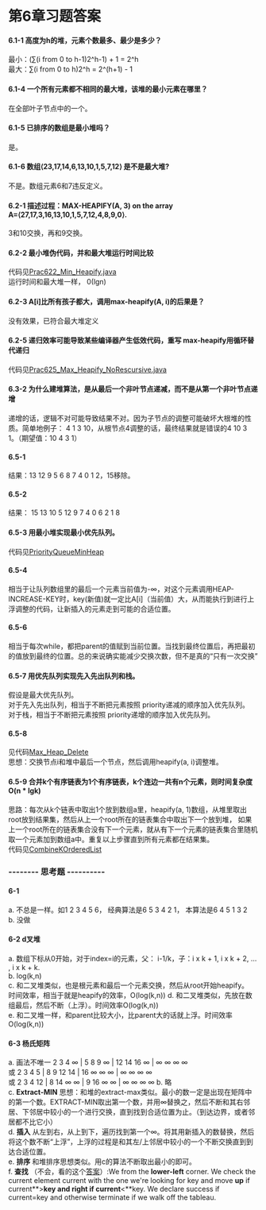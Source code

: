 第6章习题答案
=
#### 6.1-1 高度为h的堆，元素个数最多、最少是多少？  
最小：(∑(i from 0 to h-1)2^h-1) + 1 = 2^h  
最大：∑(i from 0 to h)2^h = 2^(h+1) - 1  

#### 6.1-4 一个所有元素都不相同的最大堆，该堆的最小元素在哪里？  
在全部叶子节点中的一个。  

#### 6.1-5 已排序的数组是最小堆吗？  
是。  

#### 6.1-6 数组⟨23,17,14,6,13,10,1,5,7,12⟩ 是不是最大堆?  
不是。数组元素6和7违反定义。  

#### 6.2-1  描述过程：MAX-HEAPIFY(A, 3) on the array A=⟨27,17,3,16,13,10,1,5,7,12,4,8,9,0⟩.  
3和10交换，再和9交换。  

#### 6.2-2 最小堆伪代码，并和最大堆运行时间比较  
代码见[Prac622_Min_Heapify.java](https://github.com/zhuxiuwei/CLRS/blob/master/src/chap06_HeapSort/Prac622_Min_Heapify.java)  
运行时间和最大堆一样， 0(lgn)  

#### 6.2-3  A[i]比所有孩子都大，调用max-heapify(A, i)的后果是？  
没有效果，已符合最大堆定义  

#### 6.2-5  递归效率可能导致某些编译器产生低效代码，重写 max-heapify用循环替代递归  
代码见[Prac625_Max_Heapify_NoRescursive.java](https://github.com/zhuxiuwei/CLRS/blob/master/src/chap06_HeapSort/Prac625_Max_Heapify_NoRescursive.java)  

#### 6.3-2  为什么建堆算法，是从最后一个非叶节点递减，而不是从第一个非叶节点递增  
递增的话，逻辑不对可能导致结果不对。因为子节点的调整可能破坏大根堆的性质。简单地例子：
4 1 3 10，从根节点4调整的话，最终结果就是错误的4 10 3 1。（期望值：10 4 3 1）  

#### 6.5-1  
结果：13 12 9 5 6 8 7 4 0 1 2，15移除。  

#### 6.5-2  
结果： 15 13 10 5 12 9 7 4 0 6 2 1 8  

#### 6.5-3 用最小堆实现最小优先队列。  
代码见[PriorityQueueMinHeap](https://github.com/zhuxiuwei/CLRS/blob/master/src/chap06_HeapSort/Prac653_PriorityQueueMinHeap.java)  

#### 6.5-4  
相当于让队列数组里的最后一个元素当前值为-∞，对这个元素调用HEAP-INCREASE-KEY时，key(新值)就一定比A[i]（当前值）大，从而能执行到进行上浮调整的代码，让新插入的元素走到可能的合适位置。  

#### 6.5-6  
相当于每次while，都把parent的值赋到当前位置。当找到最终位置后，再把最初的值放到最终的位置。总的来说确实能减少交换次数，但不是真的“只有一次交换”  

#### 6.5-7 用优先队列实现先入先出队列和栈。  
假设是最大优先队列。  
对于先入先出队列，相当于不断把元素按照 priority递减的顺序加入优先队列。  
对于栈，相当于不断把元素按照 priority递增的顺序加入优先队列。  

#### 6.5-8  
见代码[Max_Heap_Delete](https://github.com/zhuxiuwei/CLRS/blob/master/src/chap06_HeapSort/Prac658_Max_Heap_Delete.java)  
思想：交换节点i和堆中最后一个节点，然后调用heapify(a, i)调整堆。  

#### 6.5-9 合并k个有序链表为1个有序链表，k个连边一共有n个元素，则时间复杂度O(n * lgk)  
思路：每次从k个链表中取出1个放到数组a里，heapify(a, 1)数组，从堆里取出root放到结果集，然后从上一个root所在的链表集合中取出下一个放到堆，
如果上一个root所在的链表集合没有下一个元素，就从有下一个元素的链表集合里随机取一个元素加到数组a中。重复以上步骤直到所有元素都在结果集。  
代码见[CombineKOrderedList](https://github.com/zhuxiuwei/CLRS/blob/master/src/chap06_HeapSort/Prac659_CombineKOrderedList.java)  

### -------- 思考题 ----------  
#### 6-1  
a. 不总是一样。如1 2 3 4 5 6， 经典算法是6 5 3 4 2 1， 本算法是6 4 5 1 3 2  
b. 没做  

#### 6-2 d叉堆  
a. 数组下标从0开始，对于index=i的元素，父： i-1/k，子：i x k + 1, i x k + 2, ... , i x k + k.  
b. log(k,n)  
c. 和二叉堆类似，也是根元素和最后一个元素交换，然后从root开始heapify。  
时间效率，相当于就是heapify的效率，O(log(k,n)) 
d. 和二叉堆类似，先放在数组最后，然后不断（上浮）。时间效率O(log(k,n))  
e. 和二叉堆一样，和parent比较大小，比parent大的话就上浮。时间效率O(log(k,n))  

#### 6-3 杨氏矩阵  
a. 画法不唯一 
2 3 4 ∞ | 5 8 9 ∞ | 12 14 16 ∞ | ∞ ∞ ∞ ∞  
或 2 3 4 5 | 8 9 12 14 | 16 ∞ ∞ ∞ | ∞ ∞ ∞ ∞  
或 2 3 4 12 | 8 14 ∞ ∞ | 9 16 ∞ ∞ | ∞ ∞ ∞ ∞
b. 略  
c. **Extract-MIN** 思想：和堆的extract-max类似。最小的数一定是出现在矩阵中的第一个数。EXTRACT-MIN取出第一个数，并用∞替换之，然后不断和其右邻居、下邻居中较小的一个进行交换，直到找到合适位置为止。（到达边界，或者邻居都不比它小）  
d. **插入** 从左到右，从上到下，遍历找到第一个∞。将其用新插入的数替换，然后将这个数不断“上浮”，上浮的过程是和其左/上邻居中较小的一个不断交换直到到达合适位置。  
e. **排序** 和堆排序思想类似。用c的算法不断取出最小的即可。  
f. **查找** （不会，看的这个[答案](http://clrs.skanev.com/06/problems/03.html)）:We from the **lower-left** corner. We check the current element current with the one we're looking for key and move **up** if current**>**key and **right** if current**<**key. We declare success if current=key and otherwise terminate if we walk off the tableau.  


